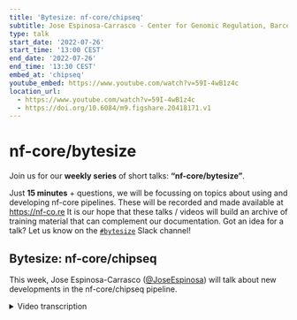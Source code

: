 ```yaml
---
title: 'Bytesize: nf-core/chipseq'
subtitle: Jose Espinosa-Carrasco - Center for Genomic Regulation, Barcelona
type: talk
start_date: '2022-07-26'
start_time: '13:00 CEST'
end_date: '2022-07-26'
end_time: '13:30 CEST'
embed_at: 'chipseq'
youtube_embed: https://www.youtube.com/watch?v=59I-4wB1z4c
location_url:
  - https://www.youtube.com/watch?v=59I-4wB1z4c
  - https://doi.org/10.6084/m9.figshare.20418171.v1
---
```


# nf-core/bytesize

Join us for our **weekly series** of short talks: **“nf-core/bytesize”**.

Just **15 minutes** + questions, we will be focussing on topics about using and developing nf-core pipelines.
These will be recorded and made available at <https://nf-co.re>
It is our hope that these talks / videos will build an archive of training material that can complement our documentation. Got an idea for a talk? Let us know on the [`#bytesize`](https://nfcore.slack.com/channels/bytesize) Slack channel!

## Bytesize: nf-core/chipseq

This week, Jose Espinosa-Carrasco ([@JoseEspinosa](https://github.com/JoseEspinosa)) will talk about new developments in the nf-core/chipseq pipeline.

<details markdown="1"><summary>Video transcription</summary>
:::note
The content has been edited to make it reader-friendly
:::

[0:01](https://www.youtube.com/watch?v=59I-4wB1z4c&t=1)
I'm jose Espinosa-Carrasco from the comparative bioinformatics group, the CRG, and today I will introduce you to the nf-core chipseq pipeline.

[0:14](https://www.youtube.com/watch?v=59I-4wB1z4c&t=14)
Some background about me. I'm currently a postdoctoral research fellow in Notredame's lab at the CRG, the comparative bioinformatics group. As some of you may know this is a group where nextflow was created by Paolo di Tomaso. It's my second time I am there, so when nextflow was developed I was already there. I put these two things here because we are actively contributing to BovReg, which is a consortium to annotate the genome of the cow. My boss likes to say it's encode for cows. This is under the broader umbrella of the EuroFAANG which is a functional annotation of animal genomes, which aim is to annotate animal genomes. We are essentially using nf-core pipelines for this. Both in BovReg and in EuroFAANG. I'm also a core member of nf-core.

[1:39](https://www.youtube.com/watch?v=59I-4wB1z4c&t=99)
A little bit of background about chipseq. Probably all of you know about this, but what we want to obtain when we do chipseq experiments is this figs which show us where our transcription factors are binding in the genome, or the instance modifications. This is normally how the experimental procedure is done: There is a crosslink between the transcription factors (that are proteins) and the DNA in the place that they are sitting. This normally done with formaldehyde. After this there is a sonication procedure to get rid of the rest of the dna, then there is an immunoprecipitation step, which is what gives the name to the technique. This way we take the transcription factors that we are interested in and then the dna is purificated and the library is prepared. I'm not a wetlab guy, so probably many of you can explain this better than myself.

[2:56](https://www.youtube.com/watch?v=59I-4wB1z4c&t=176)
As i said before, this is the kind of thing that we obtain after we have run our nf-core chipseq pipeline, or other pipelines. Some figures from the nf-core chipseq pipeline. I was looking at it yesterday, and in terms of stars it is the third most popular pipeline. It has not been updated for a long time, as we will discuss today. It's a quite popular pipeline and also a quite used pipeline. It was originally developed by Chuan Wang and Phil Ewels and then it was modified to be in nf-core by Harshil Patel

[3:58](https://www.youtube.com/watch?v=59I-4wB1z4c&t=238)
This timeline shows i think if i'm not mistaken... I was looking at this yesterday, because i thought that chipseq was one of the first pipelines to be released in nf-core. It's not the first but it's among the 10 first ones. So as you can see here, it was first released in june 2019 and this is the release cycle of the chipseq pipeline itself. It was first released, as i said, during 2019 and then it was updated in November 2019, and version 1.2 was in July to 2020. These are two minor releases, this means that since this point it has not been any real big update on the pipeline.

[4:59](https://www.youtube.com/watch?v=59I-4wB1z4c&t=298)
We are working on the development of the DSL2 version of the pipeline. Actually most of the things that I will discuss today can be applied both to the DSL2 and the DSL1 pipeline, but if they can only be applied by to one of the versions, it will be to the DSL2 version, even if it's not yet the stable version. We have been dying to release the pipeline for a long time so we are approaching Sarek or even worse than Sarek and we have not released the version 2.0 (although we are very very close to it).

[5:41](https://www.youtube.com/watch?v=59I-4wB1z4c&t=341)
Here is the pipeline overview. It starts with your .fastq files, an input and a spreadsheet, that i will discuss during the presentation. There are some quality control processes like fastqc here also the adapters are removed with Trimgalore and then the alignments are performed. In the version 1.2 the only aligner that was available is bwa and now in the new version these other aligners will become available with Bowtie2, STAR and Chromap. After the alignment some aligner statistics are calculated using Samtools. Then there are these other processes, that are shown here. The replicates, if there are replicates, are merged using Picard, then duplicates are marked also using Picard. There is some quality control at the alignment level using preseq and Picard and also the bam files are filtered. The duplicates that we have marked in the previous step and also the blacklisted regions are removed.There are some regions in the genome that are difficult to align. These are known and and these regions are removed with Samtools. After all these steps some other alignment so this after all these procedures some alignment statistics are calculated. Then here we have some of the DL analysis that the pipeline performs, so we produce this fingerprint plot and the redistribution profiles.
This could also be seen as quality control approach because you can see the distribution of the profiles of the peaks, for instance, binding to the DNA. Also this strand cross correlation peaks procedure is is run with phantompeakqualtools and .bigwig files are produced with the peaks, so that they can be used downsteam and for the visualization. We also call broad or narrow peaks. The pipeline allows to have these two modes. Normally narrow peaks are called for transcription factors and broad peaks are are called for instance modifications, because the regions tend to be much wider. Then we run homer, to see where the annotation peaks that are produced are found relative to the genomic features, for instance genes. There is also this process with MACS2, which is to call consensus peaks across a given IP. We run Subread/featureCounts to have the number of reads that we found by peak.
We run DESeq only for quality control, so only the pca is used. In the previous versions, differential expression analysis was done but we agreed that this downstream processes should not be in the in the main pipeline. That's why they they have been removed.

[10:19](https://www.youtube.com/watch?v=59I-4wB1z4c&t=619)
Here i'm listing the main dsl2 updates in future. Of course the pipeline has been ported to the DSL2 syntax. This means that all models that were not yet available in modules have been implemented. We also need to implement some new modules for tools, we need several in one process, but you probably are familiar with this. More specific to the pipeline, the files containing the blacklisted regions, that i mentioned before, have been updated. Qe have included these new aligners: BWA is the default one, but now you can choose from this list. Actually I'm not entirely sure if Chromap is working as expected, probably here I will need the help of someone more familiar with this aligner. The effective genome size logic has been refactored. This is a parameter that s needed for MACS2, to annotate peaks and we have changed the logic. The input sample sheet format has been modified and, as i mentioned before, the differential expression analysis has been removed from the consensus peak comparisons of the pipeline. Of course we have fixed some bugs.

[11:45](https://www.youtube.com/watch?v=59I-4wB1z4c&t=705)
This is to show you something about these blacklist regions. As you see here the issue is closed, because this has been already implemented. But I want to throw a warning, that if you are still using version 1.2.2, you probably need to update the blacklist in the case that you are using one of the genomes where these lists are available, using the blacklist parameter. If you are using the development version you don't need to care about this.

[12:24](https://www.youtube.com/watch?v=59I-4wB1z4c&t=744)
As i mentioned before, MACS2 needs this effective genome size. This is the macs_gsize parameter that is encoded in the pipeline and we have included it now in the iGenomes configuration, the --macs_gsize size for the corresponding read length. We have calculated this based on this link here. If the genome is in the iGenome file and you provide the read length, it will be automatically taken from these maps. That's why we need this new --read_length parameter. If this is not the case, in the same way that we calculated these values, the pipeline will calculate the values for your genome, using the cage unique merge model, that has been implemented.

[13:29](https://www.youtube.com/watch?v=59I-4wB1z4c&t=809)
This is how the input looks like. You have the sample, fastq1, fastq2, antibody, control. We have seen this several times in similar formats during the bytesize talks. As you can see here, we have the sample. These samples will be merged, so for instance these two samples will be merged. Everything that is before this rep 1 and rep 2 is identical. This will tell the pipeline to merge the samples. If you have a single N rep, like in this case, you just provide the file here. If you have a paired-end, you will have to provide the second file here. This is the IP and this is the control. The control, as you can see here, is then listed here and of course has not this control field.
To run the pipeline, once you have this sample sheet, you just need these parameters. This is to run the test_full. It is taken from this link, which is what the test_full is using to run the test_full data test. You provide the genome and now you have to provide the read length so that we can take the value of the macs_gsize parameter from the map in the iGenomes. With this command you will be able to run the pipeline. In this case i used the development branch, because, as i mentioned, it's almost in production and it should be quite safe to use with the new features it has. Probably it will be released before the end of summer.

[15:23](https://www.youtube.com/watch?v=59I-4wB1z4c&t=923)
There are more parameters that you can take a look at in the parameters docs, to parameterize your run of the pipeline. Please take a look there and if you have any questions, just drop us a line in slack.

[15:38](https://www.youtube.com/watch?v=59I-4wB1z4c&t=938)
This is something that pops up many times in slack and that's why I put it here. You need controls for running the chipseq pipeline. We know that there are experiments that are old and maybe they did not have controls, but the pipeline currently is designed to be used with controls. There is a hack (that's why i put this this answer from Harshil here): you can use the ATACseq pipeline if you don't have controls, using these parameterization. In principle it should work, but ideally you should use controls. If if you are designing your experiments, you should have your controls.

[16:28](https://www.youtube.com/watch?v=59I-4wB1z4c&t=988)
This is the outputs of the pipeline with the command line that i previously mentioned. This is available also on the website. You can go there and see all the results with the full test data set. This corresponds still to the version 1.2.2, but hopefully soon it will be updated.

[16:55](https://www.youtube.com/watch?v=59I-4wB1z4c&t=1015)
We already have plans for future releases, because we wanted to get the 2.0 out and also we wanted it to be quite similar to the version 1.2.2, so that we can identify any bug or any problem that we have. Trom there we can start growing the version 2.0, if there are features that are needed by the community. These are the things that are planned for version 2.1. It will be to include the metro map. As you have seen i have done this schematical before which was not very nice. But I didn't have time to have a look at james' talk and to create it. We also would like to add the irreproducible discovery rate that is used to check consistency between replicates. It's kind of a standard because it's the measure that was used by encode. Of course we are open to ideas and if you find a bug, please tell us.

[18:02](https://www.youtube.com/watch?v=59I-4wB1z4c&t=1082)
With this I'm done. We have now a a summer break in terms of bite size talks, until the 13th of September, but probably Franziska knows better than me. If you have any questions tell me, and that's all.

(Fran) Thank you very much. I have now enabled for everyone to unmute themselves. If there are any questions you can do so and just ask them directly or put them in the chat.

[18:36](https://www.youtube.com/watch?v=59I-4wB1z4c&t=1116)
(Question) Thanks, I have a question. That was a great talk by the way, that was good, thanks for the effort! I was wondering if you could, while supplying the command line arguments, change the genome build, since it looks like you hardcoded the hd19 into the code.
(Answer) The thing is, that you can provide so in the iGenomes configuration file. There are several genomes, one of those is the hg19 but there are more. There are not only human they're also from mice and so on. If you can check the key and this way all the files that you need the fasta file, the genome fasta file, these genome sizes that I told you, they are automatically rendered by the pipeline. In the case that you don't have them or in the case that you are running a genome that is not there, you can provide these parameters to the pipeline and these files and it will run. It's just for simplicity that I include this genome in the in the command.

[20:01](https://www.youtube.com/watch?v=59I-4wB1z4c&t=1201)
If there are no questions then i would like to thank Jose of course and the Chan Zuckerberg Initiative for funding of these talks. As usual this talk will be uploaded to youtube and if you have any questions later on you can always come to the slack channel of chipseq or for bytesize and ask the questions there. Thank you very much.

</details>
